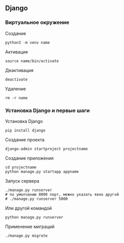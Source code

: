 ## Django

### Виртуальное окружение

Создание
```
python3 -m venv name
```
Активация
```
source name/bin/activate
```
Деактивация
```
deactivate
```
Удаление
```
rm -r name
```

### Установка Django и первые шаги

Установка Django
```
pip install django
```
Создание проекта
```
django-admin startproject projectname
```
Создание приложения
```
cd projectname
python manage.py startapp appname
```
Запуск сервера
```
./manage.py runserver
# по умолчанию 8000 порт, можно указать явно другой
# ./manage.py runserver 5000
```
Или другой командой
```
python manage.py runserver
```
Применение миграций
```
./manage.py migrate
```
